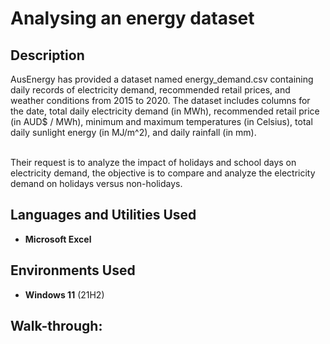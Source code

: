 <h1>Analysing an energy dataset</h1>

<h2>Description</h2>
AusEnergy has provided a dataset named energy_demand.csv containing daily records of electricity demand, recommended retail prices, and weather conditions from 2015 to 2020. The dataset includes columns for the date, total daily electricity demand (in MWh), recommended retail price (in AUD$ / MWh), minimum and maximum temperatures (in Celsius), total daily sunlight energy (in MJ/m^2), and daily rainfall (in mm). <br> 

<br> Their request is to analyze the impact of holidays and school days on electricity demand, the objective is to compare and analyze the electricity demand on holidays versus non-holidays.
<br />


<h2>Languages and Utilities Used</h2>

- <b>Microsoft Excel</b> 

<h2>Environments Used </h2>

- <b>Windows 11</b> (21H2)

<h2>Walk-through:</h2>
<!--
<p align="center">
Launch the utility: <br/>
<img src="https://i.imgur.com/62TgaWL.png" height="80%" width="80%" alt="Disk Sanitization Steps"/>
<br />
<br />
Select the disk:  <br/>
<img src="https://i.imgur.com/tcTyMUE.png" height="80%" width="80%" alt="Disk Sanitization Steps"/>
<br />
<br />
Enter the number of passes: <br/>
<img src="https://i.imgur.com/nCIbXbg.png" height="80%" width="80%" alt="Disk Sanitization Steps"/>
<br />
<br />
Confirm your selection:  <br/>
<img src="https://i.imgur.com/cdFHBiU.png" height="80%" width="80%" alt="Disk Sanitization Steps"/>
<br />
<br />
Wait for process to complete (may take some time):  <br/>
<img src="https://i.imgur.com/JL945Ga.png" height="80%" width="80%" alt="Disk Sanitization Steps"/>
<br />
<br />
Sanitization complete:  <br/>
<img src="https://i.imgur.com/K71yaM2.png" height="80%" width="80%" alt="Disk Sanitization Steps"/>
<br />
<br />
Observe the wiped disk:  <br/>
<img src="https://i.imgur.com/AeZkvFQ.png" height="80%" width="80%" alt="Disk Sanitization Steps"/>
</p>

--!>

<!--
 ```diff
- text in red
+ text in green
! text in orange
# text in gray
@@ text in purple (and bold)@@
```
--!>
